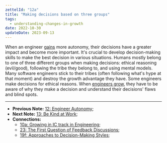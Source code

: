 ```yaml
---
zettelId: "12a"
title: "Making decisions based on three groups"
tags:
  - understanding-changes-in-growth
date: 2022-10-30
updateDate: 2023-09-13
---
```


When an engineer [gains](/notes/10a/) more autonomy, their decisions have a greater impact and become more important. It's crucial to develop decision-making skills to make the best decision in various situations. Humans mostly belong to one of three different groups when making decisions: ethical reasoning (evil/good), following the tribe they belong to, and using mental models. Many software engineers stick to their tribes (often following what's hype at that moment) and destroy the growth advantage they have. Some engineers make decisions for ethical reasons. When [engineers grow](/notes/11/), they have to be aware of why they make a decision and understand their decisions' flaws and blind spots.

---

- **Previous Note:** [12: Engineer Autonomy](/notes/12/);
- **Next Note:** [13: Be Kind at Work](/notes/13/);
- **Connections:**
  - [10a: Growing in IC track in Engineering](/notes/10a/);
  - [23: The First Question of Feedback Discussions](/notes/23/);
  - [19f: Approaches to Decision-Making Styles](/notes/19f/);
